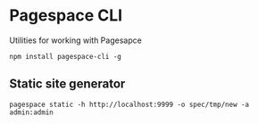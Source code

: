 Pagespace CLI
=======================

Utilities for working with Pagesapce

```
npm install pagespace-cli -g
```

## Static site generator

```
pagespace static -h http://localhost:9999 -o spec/tmp/new -a admin:admin
```
